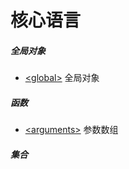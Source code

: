 # 核心语言

##### 全局对象

- [\<global\>](global.md) 全局对象

##### 函数

- [\<arguments\>](arguments.md) 参数数组

##### 集合

